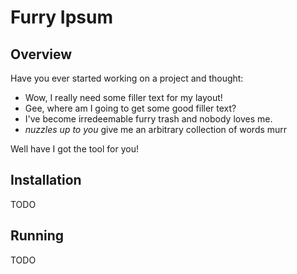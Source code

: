 # Furry Ipsum

## Overview

Have you ever started working on a project and thought:

- Wow, I really need some filler text for my layout!
- Gee, where am I going to get some good filler text?
- I've become irredeemable furry trash and nobody loves me.
- *nuzzles up to you* give me an arbitrary collection of words murr

Well have I got the tool for you!

## Installation

TODO

## Running

TODO
